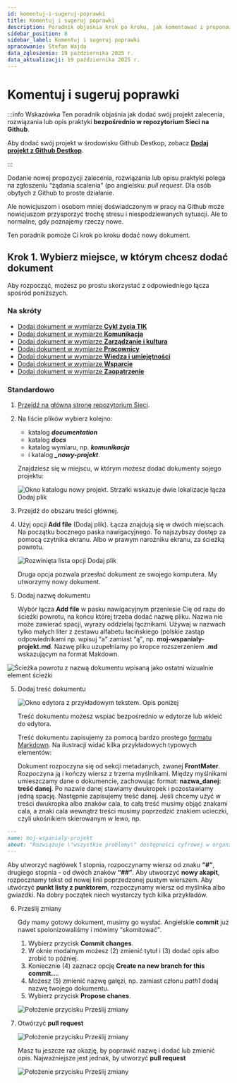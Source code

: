 ```yaml
---
id: komentuj-i-sugeruj-poprawki
title: Komentuj i sugeruj poprawki
description: Poradnik objaśnia krok po kroku, jak komentować i proponować poprawki. 
sidebar_position: 8
sidebar_label: Komentuj i sugeruj poprawki
opracowanie: Stefan Wajda
data_zgloszenia: 19 października 2025 r.
data_aktualizacji: 19 października 2025 r.
---
```


# Komentuj i sugeruj poprawki

:::info Wskazówka
Ten poradnik objaśnia jak dodać swój projekt zalecenia, rozwiązania lub opis praktyki **bezpośrednio w repozytorium Sieci na Github**.

Aby dodać swój projekt w środowisku Github Destkop, zobacz [**Dodaj projekt z Github Destkop**](dodaj-projekt-z-github-destkop.md). 

:::

Dodanie nowej propozycji zalecenia, rozwiązania lub opisu praktyki polega na zgłoszeniu <q>żądania scalenia</q> (po angielsku: *<span lang="en">pull request</span>*. Dla osób obytych z Github to proste działanie.

Ale nowicjuszom i osobom mniej doświadczonym w pracy na Github może nowicjuszom przysporzyć trochę stresu i niespodziewanych sytuacji. Ale to normalne, gdy poznajemy rzeczy nowe.

Ten poradnik pomoże Ci krok po kroku dodać nowy dokument. 

## Krok 1. Wybierz miejsce, w którym chcesz dodać dokument

Aby rozpocząć, możesz po prostu skorzystać z odpowiedniego łącza spośród poniższych.

### Na skróty

- [Dodaj dokument w wymiarze **Cykl życia TIK**](https://github.com/Siec-Dostepnosci-Cyfrowej/sdc/new/main/documentation/docs/cykltik/_nowe-projekty)
- [Dodaj dokument w wymiarze **Komunikacja**](https://github.com/Siec-Dostepnosci-Cyfrowej/sdc/new/main/documentation/docs/komunikacja/_nowe-projekty)
- [Dodaj dokument w wymiarze **Zarządzanie i kultura**](https://github.com/Siec-Dostepnosci-Cyfrowej/sdc/new/main/documentation/docs/kultura/_nowe-projekty)
- [Dodaj dokument w wymiarze **Pracownicy**](https://github.com/Siec-Dostepnosci-Cyfrowej/sdc/new/main/documentation/docs/pracownicy/_nowe-projekty)
- [Dodaj dokument w wymiarze **Wiedza i umiejętności**](https://github.com/Siec-Dostepnosci-Cyfrowej/sdc/new/main/documentation/docs/wiedza/_nowe-projekty)
- [Dodaj dokument w wymiarze **Wsparcie**](https://github.com/Siec-Dostepnosci-Cyfrowej/sdc/new/main/documentation/docs/wsparcie/_nowe-projekty)
- [Dodaj dokument w wymiarze **Zaopatrzenie**](https://github.com/Siec-Dostepnosci-Cyfrowej/sdc/new/main/documentation/docs/zaopatrzenie/_nowe-projekty)

### Standardowo
1. [Przejdź na główną stronę repozytorium Sieci](https://github.com/Siec-Dostepnosci-Cyfrowej/sdc).  
2. Na liście plików wybierz kolejno:
   - katalog ***documentation***
   - katalog ***docs***
   - katalog wymiaru, np. ***komunikacja***
   - i katalog ***_nowy-projekt***.

   Znajdziesz się w miejscu, w którym możesz dodać dokumenty sojego projektu:

   ![Okno katalogu nowy projekt. Strzałki wskazuje dwie lokalizacje łącza Dodaj plik](./img/dodaj-plik-okno-katalogu-nowy-projekt.png)
2. Przejdź do obszaru treści głównej. 
3. Użyj opcji **<span lang="en">Add file</span>** (Dodaj plik). Łącza znajdują się w dwóch miejscach. Na początku bocznego paska nawigacyjnego. To najszybszy dostęp za pomocą czytnika ekranu. Albo w prawym narożniku ekranu, za ścieżką powrotu.

   ![Rozwinięta lista opcji Dodaj plik](./img/dodaj-plik-rozwinieta-opcja.png)
   
   Druga opcja pozwala przesłać dokument ze swojego komputera. My utworzymy nowy dokument. 
 
4. Dodaj nazwę dokumentu

   Wybór łącza **<span lang="en">Add file</span>** w pasku nawigacyjnym przeniesie Cię od razu do ścieżki powrotu, na końcu której trzeba dodać nazwę pliku. Nazwa nie może zawierać spacji, wyrazy oddzielaj łącznikami. Używaj w nazwach tylko małych liter z zestawu alfabetu łacińskiego (polskie zastąp odpowiednikami np. wpisuj <q>a</q> zamiast <q>ą</q>, np. **moj-wspanialy-projekt.md**. Nazwę pliku uzupełniamy po kropce rozszerzeniem **.md** wskazującym na format Makdown. 

  ![Ścieżka powrotu z nazwą dokumentu wpisaną jako ostatni wizualnie element ścieżki](./img/dodaj-plik-nazwa-dokumentu.png)
  
5. Dodaj treść dokumentu

   ![Okno edytora z przykładowym tekstem. Opis poniżej](./img/dodaj-plik-tekst-dokumentu.png)  
   
   Treść dokumentu możesz wspiać bezpośrednio w edytorze lub wkleić do edytora.
   
   Treść dokumentu zapisujemy za pomocą bardzo prostego [formatu Markdown](../poradniki/poradnik-do-markdown.mdx). Na ilustracji widać kilka przykładowych typowych elementów:
   
   Dokument rozpoczyna się od sekcji metadanych, zwanej **<span lang="en">FrontMater</span>**. Rozpoczyna ją i kończy wiersz z trzema myślnikami.
   Między myślnikami umieszczamy dane o dokumencie, zachowując format: **nazwa_danej: treść danej**. Po nazwie danej stawiamy dwukropek i pozostawiamy jedną spację. Następnie zapisujemy treść danej. Jeśli chcemy użyć w treści dwukropka albo znaków cala, to całą treść musimy objąć znakami cala, a znaki cala wewnątrz treści musimy poprzedzić znakiem ucieczki, czyli ukośnikiem skierowanym w lewo, np.

```md
---
name: moj-wspanialy-projekt
about: "Rozwiązuje \"wszystkie problemy\" dostępności cyfrowej w organizacji"
--- 
``` 
  
  Aby utworzyć nagłówek 1 stopnia, rozpoczynamy wiersz od znaku **<q>#</q>**, drugiego stopnia - od dwóch znaków **<q>##</q>**. Aby utwoorzyć **nowy akapit**, rozpocznamy tekst od nowej linii poprzedzonej pustym wierszem. Aby utwórzyć **punkt listy z punktorem**, rozpoczynamy wiersz od  myślnika albo gwiazdki. Na dobry początek niech wystarczy tych kilka przykładów.

6. Prześlij zmiany

   Gdy mamy gotowy dokument, musimy go wysłać. Angielskie **<span lang="en">commit</span>** już nawet spolonizowaliśmy i mówimy <q>skomitować</q>.
   
   1. Wybierz przycisk **<span lang="en">Commit changes</span>**.
   2. W oknie modalnym możesz (2) zmienić tytuł i (3) dodać opis albo zrobić to później.
   3. Koniecznie (4) zaznacz opcję **<span lang="en">Create na new branch for this commit...</span>**.
   4. Możesz (5) zmienić nazwę gałęzi, np. zamiast członu *path1* dodaj nazwę twojego dokumentu.
   5. Wybierz przycisk **<span lang="en">Propose chanes</span>**.

   ![Położenie przycisku Prześlij zmiany](./img/dodaj-plik-commit-changes.png)  

7. Otwórzyć **pull request**

   ![Położenie przycisku Prześlij zmiany](./img/dodaj-plik-open-pull-request.png)

   Masz tu jeszcze raz okazję, by poprawić nazwę i dodać lub zmienić opis. Najważniejsze jest jednak, by utworzyć **pull request**
   
    ![Położenie przycisku Prześlij zmiany](./img/dodaj-plik-open-pull-request-2.png)
	